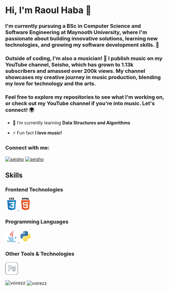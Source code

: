 <h1>Hi, I'm Raoul Haba 👋</h1>
<h3>I'm currently pursuing a BSc in Computer Science and Software Engineering at Maynooth University, where I'm passionate about building innovative solutions, learning new technologies, and growing my software development skills. 🚀</h3> 

<h3>Outside of coding, I'm also a musician! 🎵 I publish music on my YouTube channel, Seisho, which has grown to 1.13k subscribers and amassed over 200k views. My channel showcases my creative journey in music production, blending my love for technology and the arts.</h3> 
 
<h3>Feel free to explore my repositories to see what I'm working on, or check out my YouTube channel if you're into music. Let's connect! 🌍</h3> 

- 🌱 I’m currently learning **Data Structures and Algorithms**

- ⚡ Fun fact **I love music!**

<h3 align="left">Connect with me:</h3>
<p align="left">
<a href="https://https://www.youtube.com/@Seisho_" target="blank"><img align="center" src="https://raw.githubusercontent.com/rahuldkjain/github-profile-readme-generator/master/src/images/icons/Social/youtube.svg" alt="seisho" height="30" width="40" /></a>
<a href="https://www.leetcode.com/seisho" target="blank"><img align="center" src="https://raw.githubusercontent.com/rahuldkjain/github-profile-readme-generator/master/src/images/icons/Social/leet-code.svg" alt="seisho" height="30" width="40" /></a>
</p>

<h2>Skills</h2>
<h3 align="left">Frontend Technologies</h3>
<p align="left"> <a href="https://www.w3schools.com/css/" target="_blank" rel="noreferrer"> <img src="https://raw.githubusercontent.com/devicons/devicon/master/icons/css3/css3-original-wordmark.svg" alt="css3" width="40" height="40"/> </a> <a href="https://www.w3.org/html/" target="_blank" rel="noreferrer"> <img src="https://raw.githubusercontent.com/devicons/devicon/master/icons/html5/html5-original-wordmark.svg" alt="html5" width="40" height="40"/> </a>

<h3 align="left">Programming Languages</h3>
<a href="https://www.java.com" target="_blank" rel="noreferrer"> 
<img src="https://raw.githubusercontent.com/devicons/devicon/master/icons/java/java-original.svg" alt="java" width="40" height="40"/> </a> 


<a href="https://www.python.org" target="_blank" rel="noreferrer"> 
<img src="https://raw.githubusercontent.com/devicons/devicon/master/icons/python/python-original.svg" alt="python" width="40" height="40"/> </a>

<h3 align="left">Other Tools & Technologies</h3>
<a href="https://www.photoshop.com/en" target="_blank" rel="noreferrer"> 
<img src="https://raw.githubusercontent.com/devicons/devicon/master/icons/photoshop/photoshop-line.svg" alt="photoshop" width="40" height="40"/> </a></p>

<p><img align="left" src="https://github-readme-stats.vercel.app/api/top-langs?username=voirezz&show_icons=true&locale=en&layout=compact" alt="voirezz" /></p>

<p>&nbsp;<img align="center" src="https://github-readme-stats.vercel.app/api?username=voirezz&show_icons=true&locale=en" alt="voirezz" /></p>
